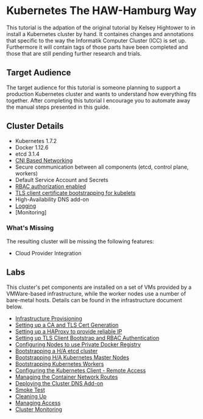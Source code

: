 # Kubernetes The HAW-Hamburg Way

This tutorial is the adpation of the original tutorial by Kelsey Hightower to in install a Kubernetes cluster by hand. It containes changes and annotations that specific to the way the Informatik Computer Cluster (ICC) is set up. Furthermore it will contain tags of those parts have been completed and those that are still pending further research and trials.


## Target Audience

The target audience for this tutorial is someone planning to support a production Kubernetes cluster and wants to understand how everything fits together. After completing this tutorial I encourage you to automate away the manual steps presented in this guide.

## Cluster Details

* Kubernetes 1.7.2
* Docker 1.12.6
* etcd 3.1.4
* [CNI Based Networking](https://github.com/containernetworking/cni)
* Secure communication between all components (etcd, control plane, workers)
* Default Service Account and Secrets
* [RBAC authorization enabled](https://kubernetes.io/docs/admin/authorization)
* [TLS client certificate bootstrapping for kubelets](https://kubernetes.io/docs/admin/kubelet-tls-bootstrapping)
* High-Availability DNS add-on
* [Logging](https://kubernetes.io/docs/concepts/cluster-administration/logging/)
* [Monitoring]

### What's Missing

The resulting cluster will be missing the following features:

* Cloud Provider Integration

## Labs

This cluster's pet components are installed on a set of VMs provided by a VMWare-based infrastructure, while the worker nodes use a number
 of bare-metal hosts. Details can be found in the infrastructure document below.

* [Infrastructure Provisioning](docs/01-infrastructure-icc.md)
* [Setting up a CA and TLS Cert Generation](docs/02-certificate-authority.md)
* [Setting up a HAProxy to provide reliable IP](docs/02.5-haproxy.md)
* [Setting up TLS Client Bootstrap and RBAC Authentication](docs/03-auth-configs.md)
* [Configuring Nodes to use Private Docker Registry](docs/private-docker-registry.md)
* [Bootstrapping a H/A etcd cluster](docs/04-etcd.md)
* [Bootstrapping H/A Kubernetes Master Nodes](docs/05-kubernetes-controller.md)
* [Bootstrapping Kubernetes Workers](docs/06-kubernetes-worker.md)
* [Configuring the Kubernetes Client - Remote Access](docs/07-kubectl.md)
* [Managing the Container Network Routes](docs/08-network.md)
* [Deploying the Cluster DNS Add-on](docs/09-dns-addon.md)
* [Smoke Test](docs/10-smoke-test.md)
* [Cleaning Up](docs/11-cleanup.md)
* [Managing Access](docs/12-managing-access.md)
* [Cluster Monitoring](docs/13-cluster-monitoring.md)
